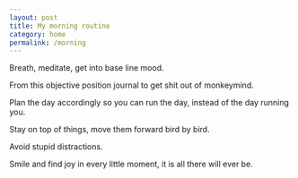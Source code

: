 ```yaml
---
layout: post
title: My morning routine
category: home
permalink: /morning
---
```


Breath, meditate, get into base line mood.

From this objective position journal to get shit out of monkeymind.

Plan the day accordingly so you can run the day,
instead of the day running you.

Stay on top of things, move them forward bird by bird.

Avoid stupid distractions.

Smile and find joy in every little moment, it is all there will ever be.